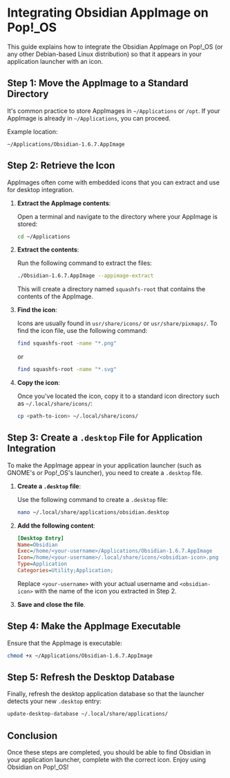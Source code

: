 # Integrating Obsidian AppImage on Pop!_OS

This guide explains how to integrate the Obsidian AppImage on Pop!_OS (or any other Debian-based Linux distribution) so that it appears in your application launcher with an icon.

## Step 1: Move the AppImage to a Standard Directory

It's common practice to store AppImages in `~/Applications` or `/opt`. If your AppImage is already in `~/Applications`, you can proceed.

Example location:
```
~/Applications/Obsidian-1.6.7.AppImage
```

## Step 2: Retrieve the Icon

AppImages often come with embedded icons that you can extract and use for desktop integration.

1. **Extract the AppImage contents**:
   
   Open a terminal and navigate to the directory where your AppImage is stored:
   ```bash
   cd ~/Applications
   ```

2. **Extract the contents**:
   
   Run the following command to extract the files:
   ```bash
   ./Obsidian-1.6.7.AppImage --appimage-extract
   ```
   
   This will create a directory named `squashfs-root` that contains the contents of the AppImage.

3. **Find the icon**:
   
   Icons are usually found in `usr/share/icons/` or `usr/share/pixmaps/`. To find the icon file, use the following command:
   ```bash
   find squashfs-root -name "*.png"
   ```
   or
   ```bash
   find squashfs-root -name "*.svg"
   ```

4. **Copy the icon**:
   
   Once you've located the icon, copy it to a standard icon directory such as `~/.local/share/icons/`:
   ```bash
   cp <path-to-icon> ~/.local/share/icons/
   ```

## Step 3: Create a `.desktop` File for Application Integration

To make the AppImage appear in your application launcher (such as GNOME's or Pop!_OS's launcher), you need to create a `.desktop` file.

1. **Create a `.desktop` file**:
   
   Use the following command to create a `.desktop` file:
   ```bash
   nano ~/.local/share/applications/obsidian.desktop
   ```

2. **Add the following content**:
   
   ```ini
   [Desktop Entry]
   Name=Obsidian
   Exec=/home/<your-username>/Applications/Obsidian-1.6.7.AppImage
   Icon=/home/<your-username>/.local/share/icons/<obsidian-icon>.png
   Type=Application
   Categories=Utility;Application;
   ```

   Replace `<your-username>` with your actual username and `<obsidian-icon>` with the name of the icon you extracted in Step 2.

3. **Save and close the file**.

## Step 4: Make the AppImage Executable

Ensure that the AppImage is executable:
```bash
chmod +x ~/Applications/Obsidian-1.6.7.AppImage
```

## Step 5: Refresh the Desktop Database

Finally, refresh the desktop application database so that the launcher detects your new `.desktop` entry:
```bash
update-desktop-database ~/.local/share/applications/
```

## Conclusion

Once these steps are completed, you should be able to find Obsidian in your application launcher, complete with the correct icon. Enjoy using Obsidian on Pop!_OS!
